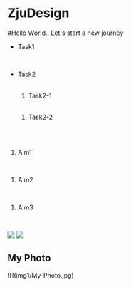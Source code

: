 # ZjuDesign
#Hello World.. Let's start a new journey
<ul><li>Task1</li></ul><br>
<ul><li>Task2</li><br>
<ol><li>Task2-1</li></ol><br>
<ol><li>Task2-2</li></ol><br>
</ul><br>
<ol><li>Aim1</li></ol><br>
<ol><li>Aim2</li></ol><br>
<ol><li>Aim3</li></ol><br>

![](https://tse4-mm.cn.bing.net/th/id/OIP-C.Zqvu-nRxN5199Uy0qJ2mMAHaDb?pid=ImgDet&rs=1)
![](https://www.securitynewspaper.com/snews-up/2019/10/Icons_CTF.png)

<h2>My Photo</h2>
![](img1/My-Photo.jpg)
 
